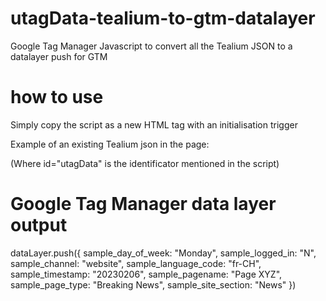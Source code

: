 # utagData-tealium-to-gtm-datalayer
Google Tag Manager Javascript to convert all the Tealium JSON to a datalayer push for GTM

# how to use
Simply copy the script as a new HTML tag with an initialisation trigger

Example of an existing Tealium json in the page:

<script type="application/json" id="utagData">
	{
	"sample_day_of_week" : "Monday",
	"sample_logged_in" : "N",
	"sample_channel" : "website",
	"sample_language_code" : "fr-CH",
	"sample_timestamp" : "20230206",
	"sample_pagename" : "Page XYZ",
	"sample_page_type" : "Breaking News",
	"sample_site_section" : "News" 
        }
</script>

(Where id="utagData" is the identificator mentioned in the script)

# Google Tag Manager data layer output

dataLayer.push({
  sample_day_of_week: "Monday",
  sample_logged_in: "N",
  sample_channel: "website",
  sample_language_code: "fr-CH",
  sample_timestamp: "20230206",
  sample_pagename: "Page XYZ",
  sample_page_type: "Breaking News",
  sample_site_section: "News"
})
